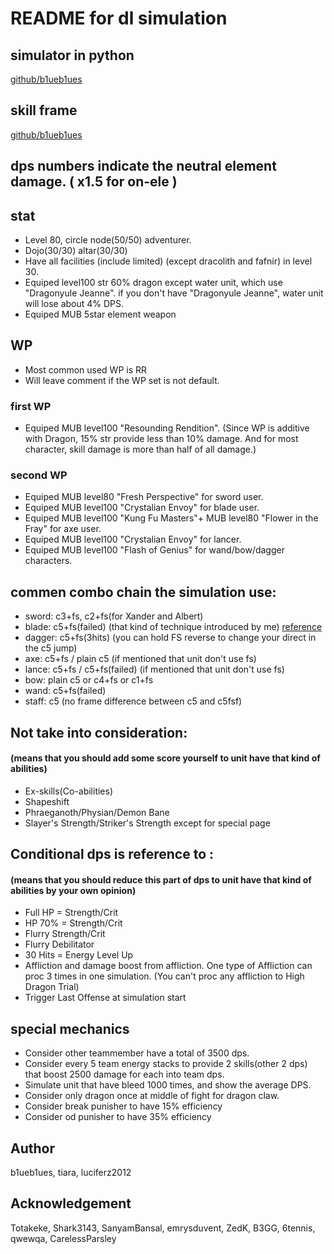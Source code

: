 # README for dl simulation


## simulator in python
[github/b1ueb1ues](https://github.com/b1ueb1ues/dl)

## skill frame
[github/b1ueb1ues](https://github.com/b1ueb1ues/dl/tree/master/framedata/skills)

## dps numbers indicate the neutral element damage. ( x1.5 for on-ele )

## stat
- Level 80, circle node(50/50) adventurer.
- Dojo(30/30) altar(30/30) 
- Have all facilities (include limited) (except dracolith and fafnir) in level 30.
- Equiped level100 str 60% dragon except water unit, which use "Dragonyule Jeanne". if you don't have "Dragonyule Jeanne", water unit will lose about 4% DPS.
- Equiped MUB 5star element weapon

## WP
- Most common used WP is RR
- Will leave comment if the WP set is not default.

### first WP
- Equiped MUB level100 "Resounding Rendition". (Since WP is additive with Dragon, 15% str provide less than 10% damage. And for most character, skill damage is more than half of all damage.)

### second WP
- Equiped MUB level80 "Fresh Perspective" for sword user.
- Equiped MUB level100 "Crystalian Envoy" for blade user.
- Equiped MUB level100 "Kung Fu Masters"+ MUB level80 "Flower in the Fray" for axe user.
- Equiped MUB level100 "Crystalian Envoy" for lancer.
- Equiped MUB level100 "Flash of Genius" for wand/bow/dagger characters.


## commen combo chain the simulation use:
- sword: c3+fs, c2+fs(for Xander and Albert)
- blade: c5+fs(failed) (that kind of technique introduced by me) [reference](https://www.bilibili.com/video/av38956687/)
- dagger: c5+fs(3hits) (you can hold FS reverse to change your direct in the c5 jump)
- axe: c5+fs / plain c5 (if mentioned that unit don't use fs)
- lance: c5+fs / c5+fs(failed) (if mentioned that unit don't use fs)
- bow: plain c5 or c4+fs or c1+fs
- wand: c5+fs(failed)
- staff: c5 (no frame difference between c5 and c5fsf)

## Not take into consideration: 
#### (means that you should add some score yourself to unit have that kind of abilities)
- Ex-skills(Co-abilities)
- Shapeshift
- Phraeganoth/Physian/Demon Bane
- Slayer's Strength/Striker's Strength except for special page

## Conditional dps is reference to :
#### (means that you should reduce this part of dps to unit have that kind of abilities by your own opinion)
- Full HP = Strength/Crit
- HP 70% = Strength/Crit
- Flurry Strength/Crit
- Flurry Debilitator
- 30 Hits = Energy Level Up
- Affliction and damage boost from affliction. One type of Affliction can proc 3 times in one simulation. (You can't proc any affliction to High Dragon Trial)
- Trigger Last Offense at simulation start

## special mechanics
- Consider other teammember have a total of 3500 dps.
- Consider every 5 team energy stacks to provide 2 skills(other 2 dps) that boost 2500 damage for each into team dps.
- Simulate unit that have bleed 1000 times, and show the average DPS. 
- Consider only dragon once at middle of fight for dragon claw.
- Consider break punisher to have 15% efficiency
- Consider od punisher to have 35% efficiency

## Author
b1ueb1ues, tiara, luciferz2012

## Acknowledgement
Totakeke, Shark3143, SanyamBansal, emrysduvent, ZedK, B3GG, 6tennis, qwewqa, CarelessParsley
